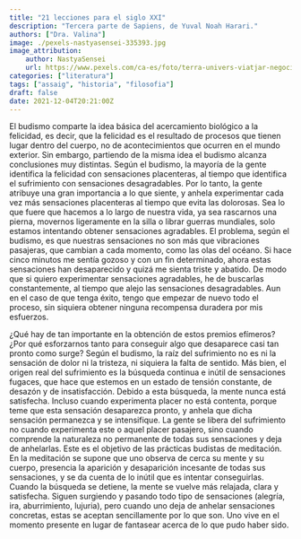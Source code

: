```yaml
---
title: "21 lecciones para el siglo XXI"
description: "Tercera parte de Sapiens, de Yuval Noah Harari."
authors: ["Dra. Valina"]
image: ./pexels-nastyasensei-335393.jpg
image_attribution:
    author: NastyaSensei
    url: https://www.pexels.com/ca-es/foto/terra-univers-viatjar-negoci-335393/
categories: ["literatura"]
tags: ["assaig", "historia", "filosofia"]
draft: false
date: 2021-12-04T20:21:00Z
---
```


El budismo comparte la idea básica del acercamiento biológico a la felicidad, es decir, que la felicidad es el resultado de procesos que tienen lugar dentro del cuerpo, no de acontecimientos que ocurren en el mundo exterior. Sin embargo, partiendo de la misma idea el budismo alcanza conclusiones muy distintas. Según el budismo, la mayoría de la gente identifica la felicidad con sensaciones placenteras, al tiempo que identifica el sufrimiento con sensaciones desagradables. Por lo tanto, la gente atribuye una gran importancia a lo que siente, y anhela experimentar cada vez más sensaciones placenteras al tiempo que evita las dolorosas. Sea lo que fuere que hacemos a lo largo de nuestra vida, ya sea rascarnos una pierna, movernos ligeramente en la silla o librar guerras mundiales, solo estamos intentando obtener sensaciones agradables. El problema, según el budismo, es que nuestras sensaciones no son más que vibraciones pasajeras, que cambian a cada momento, como las olas del océano. Si hace cinco minutos me sentía gozoso y con un fin determinado, ahora estas sensaciones han desaparecido y quizá me sienta triste y abatido. De modo que si quiero experimentar sensaciones agradables, he de buscarlas constantemente, al tiempo que alejo las sensaciones desagradables. Aun en el caso de que tenga éxito, tengo que empezar de nuevo todo el proceso, sin siquiera obtener ninguna recompensa duradera por mis esfuerzos.

¿Qué hay de tan importante en la obtención de estos premios efímeros? ¿Por qué esforzarnos tanto para conseguir algo que desaparece casi tan pronto como surge? Según el budismo, la raíz del sufrimiento no es ni la sensación de dolor ni la tristeza, ni siquiera la falta de sentido. Más bien, el origen real del sufrimiento es la búsqueda continua e inútil de sensaciones fugaces, que hace que estemos en un estado de tensión constante, de desazón y de insatisfacción. Debido a esta búsqueda, la mente nunca está satisfecha. Incluso cuando experimenta placer no está contenta, porque teme que esta sensación desaparezca pronto, y anhela que dicha sensación permanezca y se intensifique. La gente se libera del sufrimiento no cuando experimenta este o aquel placer pasajero, sino cuando comprende la naturaleza no permanente de todas sus sensaciones y deja de anhelarlas. Este es el objetivo de las prácticas budistas de meditación. En la meditación se supone que uno observa de cerca su mente y su cuerpo, presencia la aparición y desaparición incesante de todas sus sensaciones, y se da cuenta de lo inútil que es intentar conseguirlas. Cuando la búsqueda se detiene, la mente se vuelve más relajada, clara y satisfecha. Siguen surgiendo y pasando todo tipo de sensaciones (alegría, ira, aburrimiento, lujuria), pero cuando uno deja de anhelar sensaciones concretas, estas se aceptan sencillamente por lo que son. Uno vive en el momento presente en lugar de fantasear acerca de lo que pudo haber sido.
